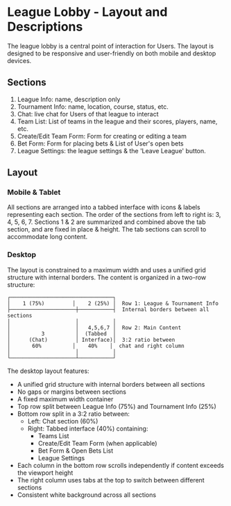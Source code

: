# League Lobby - Layout and Descriptions

The league lobby is a central point of interaction for Users. The layout is designed to be responsive and user-friendly on both mobile and desktop devices.

## Sections

1. League Info: name, description only
2. Tournament Info: name, location, course, status, etc.
3. Chat: live chat for Users of that league to interact
4. Team List: List of teams in the league and their scores, players, name, etc.
5. Create/Edit Team Form: Form for creating or editing a team
6. Bet Form: Form for placing bets & List of User's open bets
7. League Settings: the league settings & the 'Leave League' button.

## Layout

### Mobile & Tablet

All sections are arranged into a tabbed interface with icons & labels representing each section. The order of the sections from left to right is: 3, 4, 5, 6, 7. Sections 1 & 2 are summarized and combined above the tab section, and are fixed in place & height. The tab sections can scroll to accommodate long content.

### Desktop

The layout is constrained to a maximum width and uses a unified grid structure with internal borders. The content is organized in a two-row structure:

```
┌─────────────────────────────────┐
│    1 (75%)         │    2 (25%) │  Row 1: League & Tournament Info
├─────────────────────┼───────────┤  Internal borders between all sections
│                     │           │
│                     │   4,5,6,7 │  Row 2: Main Content
│          3          │  (Tabbed  │
│      (Chat)         │ Interface)│  3:2 ratio between
│       60%          │    40%    │  chat and right column
│                     │           │
└─────────────────────┴───────────┘
```

The desktop layout features:

- A unified grid structure with internal borders between all sections
- No gaps or margins between sections
- A fixed maximum width container
- Top row split between League Info (75%) and Tournament Info (25%)
- Bottom row split in a 3:2 ratio between:
  - Left: Chat section (60%)
  - Right: Tabbed interface (40%) containing:
    - Teams List
    - Create/Edit Team Form (when applicable)
    - Bet Form & Open Bets List
    - League Settings
- Each column in the bottom row scrolls independently if content exceeds the viewport height
- The right column uses tabs at the top to switch between different sections
- Consistent white background across all sections
